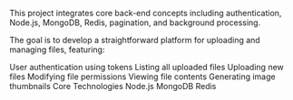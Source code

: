 This project integrates core back-end concepts including authentication, Node.js, MongoDB, Redis, pagination, and background processing.

The goal is to develop a straightforward platform for uploading and managing files, featuring:

User authentication using tokens
Listing all uploaded files
Uploading new files
Modifying file permissions
Viewing file contents
Generating image thumbnails
Core Technologies
Node.js
MongoDB
Redis
